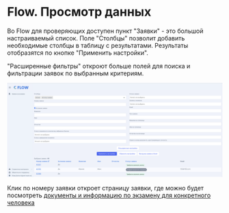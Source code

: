 # Flow. Просмотр данных

Во Flow для проверяющих доступен пункт "Заявки" - это большой настраиваемый список. Поле "Столбцы" позволит добавить необходимые столбцы в  таблицу с результатами. Результаты отобразятся по кнопке "Применить настройки".

"Расширенные фильтры" откроют больше полей для поиска и фильтрации заявок по выбранным критериям.

![](<../.gitbook/assets/image (4).png>)

Клик по номеру заявки откроет  страницу заявки, где можно будет посмотреть [документы и информацию по экзамену для конкретного человека](dokumenty-i-informaciya-po-zayavke/)
